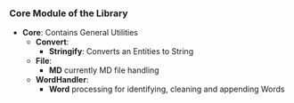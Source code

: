 


### Core Module of the Library

- **Core**: Contains General Utilities
  - **Convert**: 
    - **Stringify**: Converts an Entities to String
  - **File**: 
    - **MD** currently MD file handling
  - **WordHandler**: 
    - **Word** processing for identifying, cleaning and appending Words

